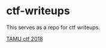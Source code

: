 # ctf-writeups

This serves as a repo for ctf writeups.

[TAMU ctf 2018](https://ctf.tamu.edu/challenges)
